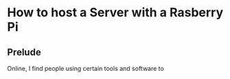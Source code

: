 # How to host a Server with a Rasberry Pi

## Prelude
Online, I find people using certain tools and software to
